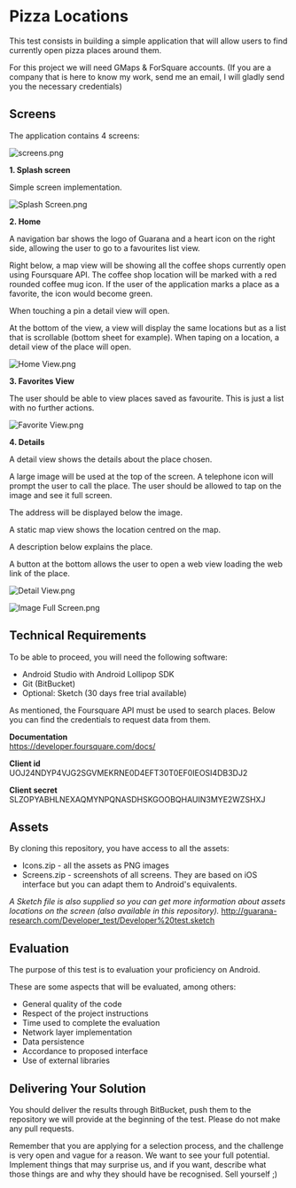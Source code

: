 # Pizza Locations #

This test consists in building a simple application that will allow users
to find currently open pizza places around them.

For this project we will need GMaps & ForSquare accounts. (If you are a company that is here to know my work, send me an email, I will gladly send you the necessary credentials) 


## Screens

The application contains 4 screens:

![screens.png](http://guarana-research.com/Developer_test/screens.png)

**1. Splash screen**

Simple screen implementation.

![Splash Screen.png](http://guarana-research.com/Developer_test/Splash%20Screen.png)

**2. Home**

A navigation bar shows the logo of Guarana and a heart icon on the right side, allowing the user to go to a favourites list view.

Right below, a map view will be showing all the coffee shops currently open using Foursquare API. The coffee shop location will be marked with a red rounded coffee mug icon. If the user of the application marks a place as a favorite, the icon would become green.

When touching a pin a detail view will open.

At the bottom of the view, a view will display the same locations but as a list that is scrollable (bottom sheet for example). When taping on a location, a detail view of the place will open.

![Home View.png](http://guarana-research.com/Developer_test/Home%20View.png)


**3. Favorites View**

The user should be able to view places saved as favourite. This is just a list with no further actions.

![Favorite View.png](http://guarana-research.com/Developer_test/Favorite%20View.png)

**4. Details**

A detail view shows the details about the place chosen.

A large image will be used at the top of the screen. A telephone icon will prompt the user to call the place. The user should be allowed to tap on the image and see it full screen.

The address will be displayed below the image.

A static map view shows the location centred on the map.

A description below explains the place.

A button at the bottom allows the user to open a web view loading the web link of the place.

![Detail View.png](http://guarana-research.com/Developer_test/Detail%20View.png)

![Image Full Screen.png](http://guarana-research.com/Developer_test/Image%20Full%20Screen.png)


## Technical Requirements

To be able to proceed, you will need the following software:

* Android Studio with Android Lollipop SDK
* Git (BitBucket)
* Optional: Sketch (30 days free trial available)

As mentioned, the Foursquare API must be used to search places. Below you can find the credentials to request data from them.

**Documentation**  
https://developer.foursquare.com/docs/

**Client id**  
UOJ24NDYP4VJG2SGVMEKRNE0D4EFT30T0EF0IEOSI4DB3DJ2

**Client secret**  
SLZOPYABHLNEXAQMYNPQNASDHSKGOOBQHAUIN3MYE2WZSHXJ

## Assets

By cloning this repository, you have access to all the assets:

* Icons.zip - all the assets as PNG images
* Screens.zip - screenshots of all screens. They are based on iOS interface but you can adapt them to Android's equivalents.

*A Sketch file is also supplied so you can get more information about assets locations on the screen (also available in this repository).*
http://guarana-research.com/Developer_test/Developer%20test.sketch

## Evaluation

The purpose of this test is to evaluation your proficiency on Android.

These are some aspects that will be evaluated, among others:

* General quality of the code
* Respect of the project instructions
* Time used to complete the evaluation
* Network layer implementation
* Data persistence
* Accordance to proposed interface
* Use of external libraries

## Delivering Your Solution

You should deliver the results through BitBucket, push them to the repository we will provide at the beginning of the test.
Please do not make any pull requests.

Remember that you are applying for a selection process, and the challenge is very open and vague for a reason. We want to see your full potential. Implement things that may surprise us, and if you want, describe what those things are and why they should have be recognised. Sell yourself ;)